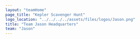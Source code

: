 ```yaml
---
layout: "teamHome"
page_title: "Kepler Scavenger Hunt"
logo_location: "../../../../assets/files/logos/Jason.png"
title: "Team Jason Headquarters"
team: "Jason" 
---
```

